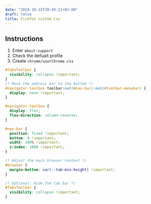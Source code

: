 ```yaml
---
date: "2024-10-15T20:49:21+02:00"
draft: false
title: Firefox custom css
---
```


## Instructions

1.  Enter `about:support`  
2.  Check the defualt profile
3.  Create `chrome/userChrome.css`

``` css
#TabsToolbar {
  visibility: collapse !important;
}
/* Move the address bar to the bottom */
#navigator-toolbox toolbar:not(#nav-bar):not(#toolbar-menubar) {
  display: none !important;
}

#navigator-toolbox {
  display: flex;
  flex-direction: column-reverse;
}

#nav-bar {
  position: fixed !important;
  bottom: 0 !important;
  width: 100% !important;
  z-index: 1000 !important;
}

/* Adjust the main browser content */
#browser {
  margin-bottom: var(--tab-min-height) !important;
}

/* Optional: Hide the tab bar */
#TabsToolbar {
  visibility: collapse !important;
}
```
